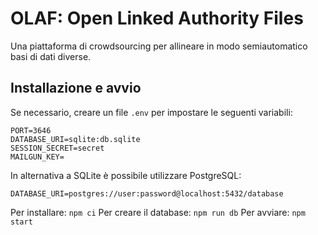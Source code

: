 # OLAF: Open Linked Authority Files

Una piattaforma di crowdsourcing per allineare in modo semiautomatico basi di dati diverse.

## Installazione e avvio

Se necessario, creare un file `.env` per impostare le seguenti variabili:

```
PORT=3646
DATABASE_URI=sqlite:db.sqlite
SESSION_SECRET=secret
MAILGUN_KEY=
```

In alternativa a SQLite è possibile utilizzare PostgreSQL:

```
DATABASE_URI=postgres://user:password@localhost:5432/database
```

Per installare: `npm ci`
Per creare il database: `npm run db`
Per avviare: `npm start`   
